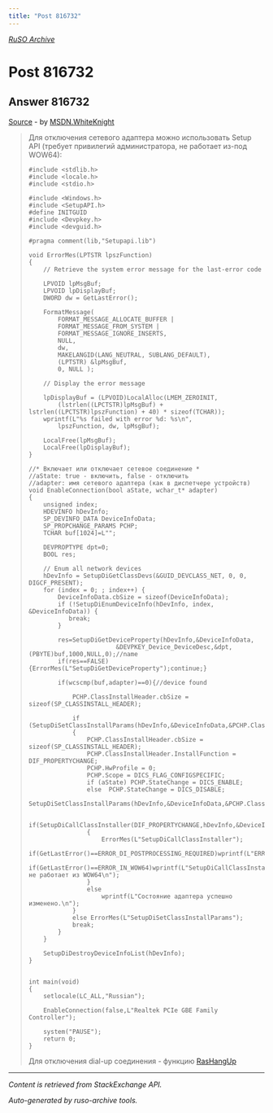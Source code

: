 ```yaml
---
title: "Post 816732"
---
```

<p><i><a href="https://github.com/MSDN-WhiteKnight/ruso-archive/">RuSO Archive</a></i></p>
<h1>Post 816732</h1>
<h2>Answer 816732</h2>
<p><a href="https://ru.stackoverflow.com/a/816732/">Source</a> - by <a href="https://ru.stackoverflow.com/users/240512/msdn-whiteknight">MSDN.WhiteKnight</a></p>
<blockquote>
<p>Для отключения сетевого адаптера можно использовать Setup API (требует привилегий администратора, не работает из-под WOW64):</p>

<pre><code>#include &lt;stdlib.h&gt;
#include &lt;locale.h&gt;
#include &lt;stdio.h&gt;

#include &lt;Windows.h&gt;
#include &lt;SetupAPI.h&gt;
#define INITGUID
#include &lt;Devpkey.h&gt;
#include &lt;devguid.h&gt;

#pragma comment(lib,"Setupapi.lib")

void ErrorMes(LPTSTR lpszFunction) 
{ 
    // Retrieve the system error message for the last-error code

    LPVOID lpMsgBuf;
    LPVOID lpDisplayBuf;
    DWORD dw = GetLastError(); 

    FormatMessage(
        FORMAT_MESSAGE_ALLOCATE_BUFFER | 
        FORMAT_MESSAGE_FROM_SYSTEM |
        FORMAT_MESSAGE_IGNORE_INSERTS,
        NULL,
        dw,
        MAKELANGID(LANG_NEUTRAL, SUBLANG_DEFAULT),
        (LPTSTR) &amp;lpMsgBuf,
        0, NULL );

    // Display the error message

    lpDisplayBuf = (LPVOID)LocalAlloc(LMEM_ZEROINIT, 
        (lstrlen((LPCTSTR)lpMsgBuf) + lstrlen((LPCTSTR)lpszFunction) + 40) * sizeof(TCHAR)); 
    wprintf(L"%s failed with error %d: %s\n", 
        lpszFunction, dw, lpMsgBuf);     

    LocalFree(lpMsgBuf);
    LocalFree(lpDisplayBuf);
}

//* Включает или отключает сетевое соединение *
//aState: true - включить, false - отключить
//adapter: имя сетевого адаптера (как в диспетчере устройств)
void EnableConnection(bool aState, wchar_t* adapter)
{
    unsigned index;
    HDEVINFO hDevInfo;
    SP_DEVINFO_DATA DeviceInfoData;  
    SP_PROPCHANGE_PARAMS PCHP;
    TCHAR buf[1024]=L"";

    DEVPROPTYPE dpt=0;      
    BOOL res;

    // Enum all network devices
    hDevInfo = SetupDiGetClassDevs(&amp;GUID_DEVCLASS_NET, 0, 0, DIGCF_PRESENT);
    for (index = 0; ; index++) {
        DeviceInfoData.cbSize = sizeof(DeviceInfoData);
        if (!SetupDiEnumDeviceInfo(hDevInfo, index, &amp;DeviceInfoData)) {         
           break;     
        }

        res=SetupDiGetDeviceProperty(hDevInfo,&amp;DeviceInfoData,
                        &amp;DEVPKEY_Device_DeviceDesc,&amp;dpt,(PBYTE)buf,1000,NULL,0);//name              
        if(res==FALSE){ErrorMes(L"SetupDiGetDeviceProperty");continue;}

        if(wcscmp(buf,adapter)==0){//device found

            PCHP.ClassInstallHeader.cbSize = sizeof(SP_CLASSINSTALL_HEADER);

            if (SetupDiSetClassInstallParams(hDevInfo,&amp;DeviceInfoData,&amp;PCHP.ClassInstallHeader,sizeof(SP_PROPCHANGE_PARAMS)))
            {
                PCHP.ClassInstallHeader.cbSize = sizeof(SP_CLASSINSTALL_HEADER);
                PCHP.ClassInstallHeader.InstallFunction = DIF_PROPERTYCHANGE;
                PCHP.HwProfile = 0;
                PCHP.Scope = DICS_FLAG_CONFIGSPECIFIC;
                if (aState) PCHP.StateChange = DICS_ENABLE;
                else  PCHP.StateChange = DICS_DISABLE;
                SetupDiSetClassInstallParams(hDevInfo,&amp;DeviceInfoData,&amp;PCHP.ClassInstallHeader,sizeof(SP_PROPCHANGE_PARAMS));

                if(SetupDiCallClassInstaller(DIF_PROPERTYCHANGE,hDevInfo,&amp;DeviceInfoData)==0)
                {
                    ErrorMes(L"SetupDiCallClassInstaller");
                    if(GetLastError()==ERROR_DI_POSTPROCESSING_REQUIRED)wprintf(L"ERROR_DI_POSTPROCESSING_REQUIRED\n");
                    if(GetLastError()==ERROR_IN_WOW64)wprintf(L"SetupDiCallClassInstaller не работает из WOW64\n");
                }
                else
                    wprintf(L"Состояние адаптера успешно изменено.\n");
            }
            else ErrorMes(L"SetupDiSetClassInstallParams");
            break;
        }
    }

    SetupDiDestroyDeviceInfoList(hDevInfo);    
}


int main(void)
{       
    setlocale(LC_ALL,"Russian");    

    EnableConnection(false,L"Realtek PCIe GBE Family Controller");      

    system("PAUSE");    
    return 0;
}
</code></pre>

<p>Для отключения dial-up соединения - функцию <a href="https://msdn.microsoft.com/ru-ru/library/windows/desktop/aa377567(v=vs.85).aspx" rel="nofollow noreferrer">RasHangUp</a></p>

</blockquote>
<hr/>
<p><i>Content is retrieved from StackExchange API. </i></p>
<p><i>Auto-generated by ruso-archive tools. </i></p>
